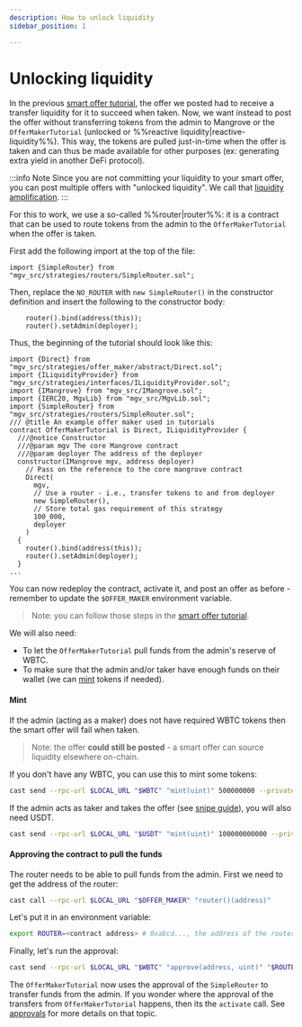```yaml
---
description: How to unlock liquidity
sidebar_position: 1

---
```


# Unlocking liquidity

In the previous [smart offer tutorial](../getting-started/smart-offer.md), the offer we posted had to receive a transfer liquidity for it to succeed when taken. Now, we want instead to post the offer without transferring tokens from the admin to Mangrove or the `OfferMakerTutorial` (unlocked or %%reactive liquidity|reactive-liquidity%%). This way, the tokens are pulled just-in-time when the offer is taken and can thus be made available for other purposes (ex: generating extra yield in another DeFi protocol).

:::info Note
Since you are not committing your liquidity to your smart offer, you can post multiple offers with "unlocked liquidity". We call that [liquidity amplification](../../terms/amplified-liquidity.md).
:::

For this to work, we use a so-called %%router|router%%: it is a contract that can be used to route tokens from the admin to the `OfferMakerTutorial` when the offer is taken.<br />

First add the following import at the top of the file:

```solidity
import {SimpleRouter} from "mgv_src/strategies/routers/SimpleRouter.sol";
```

Then, replace the `NO_ROUTER` with `new SimpleRouter()` in the constructor definition and insert the following to the constructor body:

```solidity
    router().bind(address(this));
    router().setAdmin(deployer);
```
Thus, the beginning of the tutorial should look like this:

```solidity
import {Direct} from "mgv_src/strategies/offer_maker/abstract/Direct.sol";
import {ILiquidityProvider} from "mgv_src/strategies/interfaces/ILiquidityProvider.sol";
import {IMangrove} from "mgv_src/IMangrove.sol";
import {IERC20, MgvLib} from "mgv_src/MgvLib.sol";
import {SimpleRouter} from "mgv_src/strategies/routers/SimpleRouter.sol";
/// @title An example offer maker used in tutorials
contract OfferMakerTutorial is Direct, ILiquidityProvider {
  ///@notice Constructor
  ///@param mgv The core Mangrove contract
  ///@param deployer The address of the deployer
  constructor(IMangrove mgv, address deployer)
    // Pass on the reference to the core mangrove contract
    Direct(
      mgv,
      // Use a router - i.e., transfer tokens to and from deployer
      new SimpleRouter(),
      // Store total gas requirement of this strategy
      100_000,
      deployer
    )
  {
    router().bind(address(this));
    router().setAdmin(deployer);
  }
...
```
You can now redeploy the contract, activate it, and post an offer as before - remember to update the `$OFFER_MAKER` environment variable.
> Note: you can follow those steps in the [smart offer tutorial](../getting-started/smart-offer.md).


We will also need:
* To let the `OfferMakerTutorial` pull funds from the admin's reserve of WBTC.
* To make sure that the admin and/or taker have enough funds on their wallet (we can [mint](#mint) tokens if needed).

#### Mint

If the admin (acting as a maker) does not have required WBTC tokens then the smart offer will fail when taken.
> Note: the offer **could still be posted** - a smart offer can source liquidity elsewhere on-chain.

If you don't have any WBTC, you can use this to mint some tokens:


```bash
cast send --rpc-url $LOCAL_URL "$WBTC" "mint(uint)" 500000000 --private-key "$PRIVATE_KEY"
```

If the admin acts as taker and takes the offer (see [snipe guide](../guides/howToSnipe.md)), you will also need USDT.

```bash
cast send --rpc-url $LOCAL_URL "$USDT" "mint(uint)" 100000000000 --private-key "$PRIVATE_KEY"
```

#### Approving the contract to pull the funds

The router needs to be able to pull funds from the admin. First we need to get the address of the router:

```bash
cast call --rpc-url $LOCAL_URL "$OFFER_MAKER" "router()(address)"
```
Let's put it in an environment variable:

```bash
export ROUTER=<contract address> # 0xabcd..., the address of the router returned by the previous command
```

Finally, let's run the approval:

```bash
cast send --rpc-url $LOCAL_URL "$WBTC" "approve(address, uint)" "$ROUTER" 100000000 --private-key "$PRIVATE_KEY"
```


The `OfferMakerTutorial` now uses the approval of the `SimpleRouter` to transfer funds from the admin. If you wonder where the approval of the transfers from `OfferMakerTutorial` happens, then its the `activate` call. See [approvals](../guides/approvals.md) for more details on that topic.
